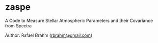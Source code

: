 # zaspe
A Code to Measure Stellar Atmospheric Parameters and their Covariance from Spectra

Author: Rafael Brahm (rbrahm@gmail.com)
